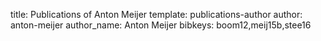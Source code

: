 title: Publications of Anton Meijer
template: publications-author
author: anton-meijer
author_name: Anton Meijer
bibkeys: boom12,meij15b,stee16